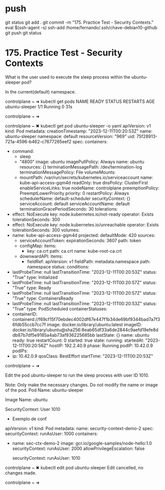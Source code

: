 
# ###################################################################################################################### 
# ###################################################################################################################### 
# ###################################################################################################################### 
# ###################################################################################################################### 
# ###################################################################################################################### 
# push

git status
git add .
git commit -m "175. Practice Test - Security Contexts."
eval $(ssh-agent -s)
ssh-add /home/fernando/.ssh/chave-debian10-github
git push
git status



# ###################################################################################################################### 
# ###################################################################################################################### 
# ###################################################################################################################### 
# ###################################################################################################################### 
# ###################################################################################################################### 
# 175. Practice Test - Security Contexts

What is the user used to execute the sleep process within the ubuntu-sleeper pod?

In the current(default) namespace.



controlplane ~ ➜  kubectl get pods
NAME             READY   STATUS    RESTARTS   AGE
ubuntu-sleeper   1/1     Running   0          31s

controlplane ~ ➜  

controlplane ~ ✖ kubectl get pod ubuntu-sleeper -o yaml
apiVersion: v1
kind: Pod
metadata:
  creationTimestamp: "2023-12-11T00:20:53Z"
  name: ubuntu-sleeper
  namespace: default
  resourceVersion: "969"
  uid: 75f28913-721a-4596-b462-c7677265eef2
spec:
  containers:
  - command:
    - sleep
    - "4800"
    image: ubuntu
    imagePullPolicy: Always
    name: ubuntu
    resources: {}
    terminationMessagePath: /dev/termination-log
    terminationMessagePolicy: File
    volumeMounts:
    - mountPath: /var/run/secrets/kubernetes.io/serviceaccount
      name: kube-api-access-gqm4d
      readOnly: true
  dnsPolicy: ClusterFirst
  enableServiceLinks: true
  nodeName: controlplane
  preemptionPolicy: PreemptLowerPriority
  priority: 0
  restartPolicy: Always
  schedulerName: default-scheduler
  securityContext: {}
  serviceAccount: default
  serviceAccountName: default
  terminationGracePeriodSeconds: 30
  tolerations:
  - effect: NoExecute
    key: node.kubernetes.io/not-ready
    operator: Exists
    tolerationSeconds: 300
  - effect: NoExecute
    key: node.kubernetes.io/unreachable
    operator: Exists
    tolerationSeconds: 300
  volumes:
  - name: kube-api-access-gqm4d
    projected:
      defaultMode: 420
      sources:
      - serviceAccountToken:
          expirationSeconds: 3607
          path: token
      - configMap:
          items:
          - key: ca.crt
            path: ca.crt
          name: kube-root-ca.crt
      - downwardAPI:
          items:
          - fieldRef:
              apiVersion: v1
              fieldPath: metadata.namespace
            path: namespace
status:
  conditions:
  - lastProbeTime: null
    lastTransitionTime: "2023-12-11T00:20:53Z"
    status: "True"
    type: Initialized
  - lastProbeTime: null
    lastTransitionTime: "2023-12-11T00:20:57Z"
    status: "True"
    type: Ready
  - lastProbeTime: null
    lastTransitionTime: "2023-12-11T00:20:57Z"
    status: "True"
    type: ContainersReady
  - lastProbeTime: null
    lastTransitionTime: "2023-12-11T00:20:53Z"
    status: "True"
    type: PodScheduled
  containerStatuses:
  - containerID: containerd://f69cf15f70ebdec4002df67e447f1b34de69bf9344bad7a7f36fdb55ccb7cc7f
    image: docker.io/library/ubuntu:latest
    imageID: docker.io/library/ubuntu@sha256:8eab65df33a6de2844c9aefd19efe8ddb87b7df5e9185a4ab73af936225685bb
    lastState: {}
    name: ubuntu
    ready: true
    restartCount: 0
    started: true
    state:
      running:
        startedAt: "2023-12-11T00:20:56Z"
  hostIP: 192.2.40.9
  phase: Running
  podIP: 10.42.0.9
  podIPs:
  - ip: 10.42.0.9
  qosClass: BestEffort
  startTime: "2023-12-11T00:20:53Z"

controlplane ~ ➜  











Edit the pod ubuntu-sleeper to run the sleep process with user ID 1010.

Note: Only make the necessary changes. Do not modify the name or image of the pod.
Pod Name: ubuntu-sleeper

Image Name: ubuntu

SecurityContext: User 1010



- Exemplo de conf

apiVersion: v1
kind: Pod
metadata:
  name: security-context-demo-2
spec:
  securityContext:
    runAsUser: 1000
  containers:
  - name: sec-ctx-demo-2
    image: gcr.io/google-samples/node-hello:1.0
    securityContext:
      runAsUser: 2000
      allowPrivilegeEscalation: false










    securityContext:
      runAsUser: 1010



controlplane ~ ✖ kubectl edit pod ubuntu-sleeper
Edit cancelled, no changes made.

controlplane ~ ➜  




